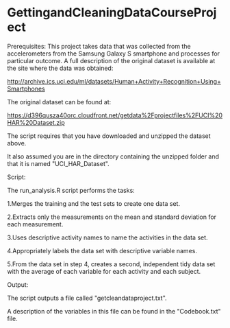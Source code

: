 # GettingandCleaningDataCourseProject

Prerequisites: 
  This project takes data that was collected from the accelerometers from the Samsung Galaxy S smartphone and processes for particular outcome. A full description of the original dataset is available at the site where the data was obtained:

  http://archive.ics.uci.edu/ml/datasets/Human+Activity+Recognition+Using+Smartphones

  The original dataset can be found at:

  https://d396qusza40orc.cloudfront.net/getdata%2Fprojectfiles%2FUCI%20HAR%20Dataset.zip

  The script requires that you have downloaded and unzipped the dataset above.

  It also assumed you are in the directory containing the unzipped folder and that it is named "UCI_HAR_Dataset".

Script:

  The run_analysis.R script performs the tasks:

  1.Merges the training and the test sets to create one data set.

  2.Extracts only the measurements on the mean and standard deviation for each measurement.

  3.Uses descriptive activity names to name the activities in the data set.

  4.Appropriately labels the data set with descriptive variable names.

  5.From the data set in step 4, creates a second, independent tidy data set with the average of each variable for each activity and each   subject.
 
Output:

The script outputs a file called "getcleandataproject.txt".

A description of the variables in this file can be found in the "Codebook.txt" file.
